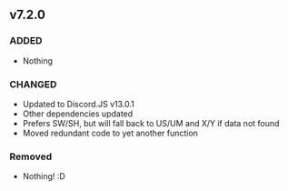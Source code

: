 ## v7.2.0

### ADDED
- Nothing

### CHANGED
- Updated to Discord.JS v13.0.1
- Other dependencies updated
- Prefers SW/SH, but will fall back to US/UM and X/Y if data not found
- Moved redundant code to yet another function

### Removed
- Nothing! :D